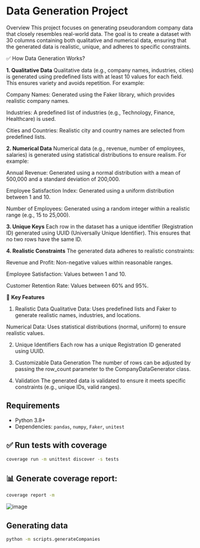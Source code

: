 # Data Generation Project

Overview
This project focuses on generating pseudorandom company data that closely resembles real-world data. The goal is to create a dataset with 30 columns containing both qualitative and numerical data, ensuring that the generated data is realistic, unique, and adheres to specific constraints.

✅ How Data Generation Works?

**1. Qualitative Data**
Qualitative data (e.g., company names, industries, cities) is generated using predefined lists with at least 10 values for each field. This ensures variety and avoids repetition. For example:

Company Names: Generated using the Faker library, which provides realistic company names.

Industries: A predefined list of industries (e.g., Technology, Finance, Healthcare) is used.

Cities and Countries: Realistic city and country names are selected from predefined lists.

**2. Numerical Data**
Numerical data (e.g., revenue, number of employees, salaries) is generated using statistical distributions to ensure realism. For example:

Annual Revenue: Generated using a normal distribution with a mean of 500,000 and a standard deviation of 200,000.

Employee Satisfaction Index: Generated using a uniform distribution between 1 and 10.

Number of Employees: Generated using a random integer within a realistic range (e.g., 15 to 25,000).

**3. Unique Keys**
Each row in the dataset has a unique identifier (Registration ID) generated using UUID (Universally Unique Identifier). This ensures that no two rows have the same ID.

**4. Realistic Constraints**
The generated data adheres to realistic constraints:

Revenue and Profit: Non-negative values within reasonable ranges.

Employee Satisfaction: Values between 1 and 10.

Customer Retention Rate: Values between 60% and 95%.

🔑 **Key Features**

1. Realistic Data
Qualitative Data: Uses predefined lists and Faker to generate realistic names, industries, and locations.

Numerical Data: Uses statistical distributions (normal, uniform) to ensure realistic values.

2. Unique Identifiers
Each row has a unique Registration ID generated using UUID.

3. Customizable Data Generation
The number of rows can be adjusted by passing the row_count parameter to the CompanyDataGenerator class.

4. Validation
The generated data is validated to ensure it meets specific constraints (e.g., unique IDs, valid ranges).

## Requirements

- Python 3.8+
- Dependencies: `pandas`, `numpy`, `Faker`, `unitest`

## ✅ Run tests with coverage

```sh
coverage run -m unittest discover -s tests
```

## 📊 Generate coverage report:
```sh
coverage report -m
```


![image](https://github.com/user-attachments/assets/31fd0180-960f-4c98-9d1a-2f0236f536a1)



##  Generating data
```sh
python -m scripts.generateCompanies

```
